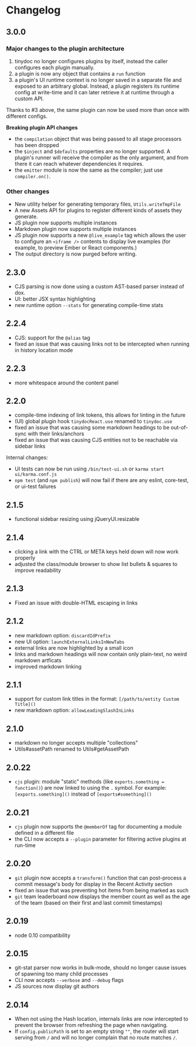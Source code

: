 # Changelog

## 3.0.0

### Major changes to the plugin architecture

1. tinydoc no longer configures plugins by itself, instead the caller configures each plugin manually.
2. a plugin is now any object that contains a `run` function
3. a plugin's UI runtime context is no longer saved in a separate file and exposed to an arbitrary global. Instead, a plugin registers its runtime config at write-time and it can later retrieve it at runtime through a custom API.

Thanks to #3 above, the same plugin can now be used more than once with different configs.

**Breaking plugin API changes**

- the `compilation` object that was being passed to all stage processors has been dropped
- the `$inject` and `$defaults` properties are no longer supported. A plugin's runner will receive the compiler as the only argument, and from there it can reach whatever dependencies it requires.
- the `emitter` module is now the same as the compiler; just use `compiler.on()`.

### Other changes

- New utility helper for generating temporary files, `Utils.writeTmpFile`
- A new Assets API for plugins to register different kinds of assets they generate.
- JS plugin now supports multiple instances
- Markdown plugin now supports multiple instances
- JS plugin now supports a new `@live_example` tag which allows the user to configure an `<iframe />` contents to display live examples (for example, to preview Ember or React components.)
- The output directory is now purged before writing.

## 2.3.0

- CJS parsing is now done using a custom AST-based parser instead of dox.
- UI: better JSX syntax highlighting
- new runtime option `--stats` for generating compile-time stats

## 2.2.4

- CJS: support for the `@alias` tag
- fixed an issue that was causing links not to be intercepted when running in history location mode

## 2.2.3

- more whitespace around the content panel

## 2.2.0

- compile-time indexing of link tokens, this allows for linting in the future
- (UI) global plugin hook `tinydocReact.use` renamed to `tinydoc.use`
- fixed an issue that was causing some markdown headings to be out-of-sync with their links/anchors
- fixed an issue that was causing CJS entities not to be reachable via sidebar links

Internal changes:

- UI tests can now be run using `/bin/test-ui.sh` or `karma start ui/karma.conf.js`
- `npm test` (and `npm publish`) will now fail if there are any eslint, core-test, or ui-test failures

## 2.1.5

- functional sidebar resizing using jQueryUI.resizable

## 2.1.4

- clicking a link with the CTRL or META keys held down will now work properly
- adjusted the class/module browser to show list bullets & squares to improve readability

## 2.1.3

- Fixed an issue with double-HTML escaping in links

## 2.1.2

- new markdown option: `discardIdPrefix`
- new UI option: `launchExternalLinksInNewTabs`
- external links are now highlighted by a small icon
- links and markdown headings will now contain only plain-text, no weird markdown artficats
- improved markdown linking

## 2.1.1

- support for custom link titles in the format: `[/path/to/entity Custom Title]()`
- new markdown option: `allowLeadingSlashInLinks`

## 2.1.0

- markdown no longer accepts multiple "collections"
- Utils#assetPath renamed to Utils#getAssetPath

## 2.0.22

- `cjs` plugin: module "static" methods (like `exports.something = function()`) are now linked to using the `.` symbol. For example: `[exports.something]()` instead of `[exports#something]()`

## 2.0.21

- `cjs` plugin now supports the `@memberOf` tag for documenting a module defined in a different file
- the CLI now accepts a `--plugin` parameter for filtering active plugins at run-time

## 2.0.20

- `git` plugin now accepts a `transform()` function that can post-process a 
  commit message's body for display in the Recent Activity section
- fixed an issue that was preventing hot items from being marked as such
- `git` team leaderboard now displays the member count as well as the age of 
  the team (based on their first and last commit timestamps)

## 2.0.19

- node 0.10 compatibility

## 2.0.15

- git-stat parser now works in bulk-mode, should no longer cause issues of spawning too many child processes
- CLI now accepts `--verbose` and `--debug` flags
- JS sources now display git authors

## 2.0.14

- When not using the Hash location, internals links are now intercepted to prevent the browser from refreshing the page when navigating.
- If `config.publicPath` is set to an empty string `""`, the router will start serving from `/` and will no longer complain that no route matches `/`.
